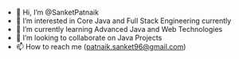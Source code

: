 - 👋 Hi, I’m @SanketPatnaik
- 👀 I’m interested in Core Java and Full Stack Engineering currently
- 🌱 I’m currently learning Advanced Java and Web Technologies
- 💞️ I’m looking to collaborate on Java Projects
- 📫 How to reach me (patnaik.sanket96@gmail.com)

<!---
SanketPatnaik/SanketPatnaik is a ✨ special ✨ repository because its `README.md` (this file) appears on your GitHub profile.
You can click the Preview link to take a look at your changes.
--->
